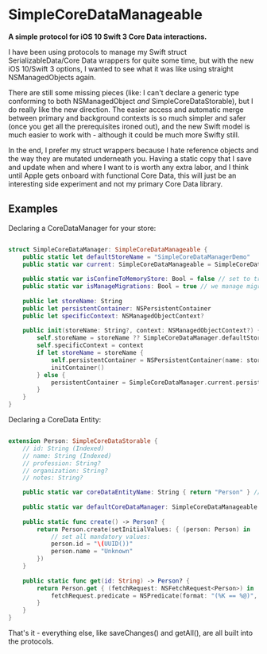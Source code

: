 # SimpleCoreDataManageable

**A simple protocol for iOS 10 Swift 3 Core Data interactions.**

I have been using protocols to manage my Swift struct SerializableData/Core Data wrappers for quite some time, but with the new iOS 10/Swift 3 options, I wanted to see what it was like using straight NSManagedObjects again.

There are still some missing pieces (like: I can't declare a generic type conforming to both NSManagedObject *and* SimpleCoreDataStorable), but I do really like the new direction. The easier access and automatic merge between primary and background contexts is so much simpler and safer (once you get all the prerequisites ironed out), and the new Swift model is much easier to work with - although it could be much more Swifty still.

In the end, I prefer my struct wrappers because I hate reference objects and the way they are mutated underneath you. Having a static copy that I save and update when and where I want to is worth any extra labor, and I think until Apple gets onboard with functional Core Data, this will just be an interesting side experiment and not my primary Core Data library.


## Examples

Declaring a CoreDataManager for your store:


```swift

struct SimpleCoreDataManager: SimpleCoreDataManageable {
    public static let defaultStoreName = "SimpleCoreDataManagerDemo"
    public static var current: SimpleCoreDataManageable = SimpleCoreDataManager(storeName: defaultStoreName)
    
    public static var isConfineToMemoryStore: Bool = false // set to true for testing
    public static var isManageMigrations: Bool = true // we manage migrations
    
    public let storeName: String
    public let persistentContainer: NSPersistentContainer
    public let specificContext: NSManagedObjectContext?
    
    public init(storeName: String?, context: NSManagedObjectContext?) {
        self.storeName = storeName ?? SimpleCoreDataManager.defaultStoreName
        self.specificContext = context
        if let storeName = storeName {
            self.persistentContainer = NSPersistentContainer(name: storeName)
            initContainer()
        } else {
            persistentContainer = SimpleCoreDataManager.current.persistentContainer
        }
    }
}
```

Declaring a CoreData Entity:

```swift

extension Person: SimpleCoreDataStorable {
    // id: String (Indexed)
    // name: String (Indexed)
    // profession: String?
    // organization: String?
    // notes: String?

    public static var coreDataEntityName: String { return "Person" } // mostly for debug
    
    public static var defaultCoreDataManager: SimpleCoreDataManageable { return SimpleCoreDataManager.current }
    
    public static func create() -> Person? {
        return Person.create(setInitialValues: { (person: Person) in
            // set all mandatory values:
            person.id = "\(UUID())"
            person.name = "Unknown"
        })
    }
    
    public static func get(id: String) -> Person? {
        return Person.get { (fetchRequest: NSFetchRequest<Person>) in
            fetchRequest.predicate = NSPredicate(format: "(%K == %@)", #keyPath(Person.id), id)
        }
    }
}
```

That's it - everything else, like saveChanges() and getAll(), are all built into the protocols.